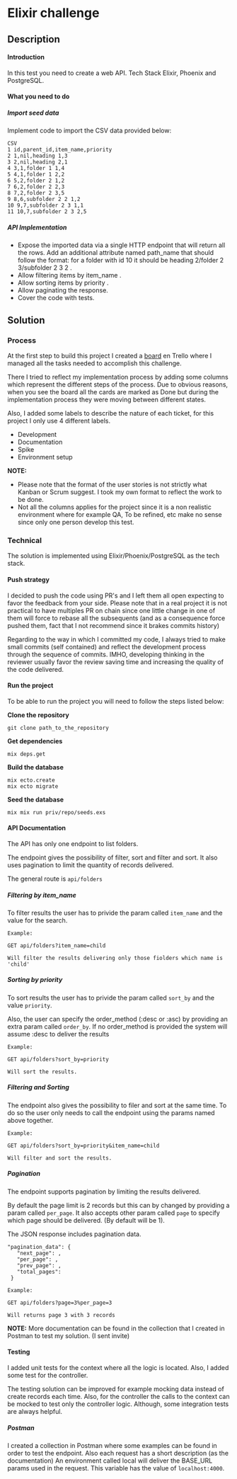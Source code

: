 # Elixir challenge

## Description

#### Introduction
In this test you need to create a web API. Tech Stack Elixir, Phoenix and PostgreSQL.

#### What you need to do

##### Import seed data

Implement code to import the CSV data provided below:


```
CSV
1 id,parent_id,item_name,priority
2 1,nil,heading 1,3
3 2,nil,heading 2,1
4 3,1,folder 1 1,4
5 4,1,folder 1 2,2
6 5,2,folder 2 1,2
7 6,2,folder 2 2,3
8 7,2,folder 2 3,5
9 8,6,subfolder 2 2 1,2
10 9,7,subfolder 2 3 1,1
11 10,7,subfolder 2 3 2,5
```

##### API Implementation

 - Expose the imported data via a single HTTP endpoint that will return all the rows. Add
an additional attribute named path_name that should follow the format: for a folder
with id 10 it should be heading 2/folder 2 3/subfolder 2 3 2 .
- Allow filtering items by item_name .
- Allow sorting items by priority .
- Allow paginating the response.
- Cover the code with tests.

## Solution

### Process

At the first step to build this project I created a [board](https://trello.com/b/XuRBKDXV/prodeal-elixir) en Trello where 
I managed all the tasks needed to accomplish this challenge.

There I tried to reflect my implementation process by adding some columns which represent the different steps of the process.
Due to obvious reasons, when you see the board all the cards are marked as Done but during the implementation process they were moving between different states.

Also, I added some labels to describe the nature of each ticket, for this project I only use 4 different labels.

- Development
- Documentation
- Spike
- Environment setup

**NOTE:** 
- Please note that the format of the user stories is not strictly what Kanban or Scrum suggest. I took my own format to reflect the work to be done.
- Not all the columns applies for the project since it is a non realistic environment where for example QA, To be refined, etc make no sense since only one person develop this test.

### Technical

The solution is implemented using Elixir/Phoenix/PostgreSQL as the tech stack.

#### Push strategy

I decided to push the code using PR's and I left them all open expecting to favor the feedback from your side. Please note that in a real project it is not practical to
have multiples PR on chain since one little change in one of them will force to rebase all the subsequents (and as a consequence force pushed them, fact that I not recommend since it brakes commits history)

Regarding to the way in which I committed my code, I always tried to make small commits (self contained) and reflect the development process through the sequence of commits.
IMHO, developing thinking in the reviewer usually favor the review saving time and increasing the quality of the code delivered.

#### Run the project

To be able to run the project you will need to follow the steps listed below:

**Clone the repository**
```
git clone path_to_the_repository
```

**Get dependencies**
```
mix deps.get
```

**Build the database**
```
mix ecto.create
mix ecto migrate
```
**Seed the database**
```
mix mix run priv/repo/seeds.exs
```

#### API Documentation

The API has only one endpoint to list folders.

The endpoint gives the possibility of filter, sort and filter and sort. It also uses pagination to limit the quantity of records delivered.

The general route is  ```api/folders```

##### Filtering by item_name

To filter results the user has to privide the param called ```item_name``` and the value for the search.

```
Example:

GET api/folders?item_name=child

Will filter the results delivering only those fiolders which name is 'child'
```

##### Sorting by priority

To sort results the user has to privide the param called ```sort_by``` and the value ```priority```.

Also, the user can specify the order_method (:desc or :asc) by providing an extra param called ```order_by```.
If no order_method is provided the system will assume :desc to deliver the results

```
Example:

GET api/folders?sort_by=priority

Will sort the results.
```

##### Filtering and Sorting

The endpoint also gives the possibility to filer and sort at the same time. To do so the user only needs to call the endpoint 
using the params named above together.

```
Example:

GET api/folders?sort_by=priority&item_name=child

Will filter and sort the results.
```

##### Pagination

The endpoint supports pagination by limiting the results delivered.

By default the page limit is 2 records but this can by changed by providing a param called ```per_page```.
It also accepts other param called ```page``` to specify which page should be delivered. (By default will be 1).

The JSON response includes pagination data.

```
"pagination_data": {
   "next_page": ,
   "per_page": ,
   "prev_page": ,
   "total_pages":
 }
```

```
Example:

GET api/folders?page=3%per_page=3

Will returns page 3 with 3 records
```

**NOTE:** More documentation can be found in the collection that I created in Postman to test my solution. (I sent invite)

#### Testing

I added unit tests for the context where all the logic is located. Also, I added some test for the controller.

The testing solution can be improved for example mocking data instead of create records each time. Also, for the controller the calls to the context can be mocked to test only the controller logic.
Although, some integration tests are always helpful.

##### Postman

I created a collection in Postman where some examples can be found in order to test the endpoint. Also each request has a short description (as the documentation)
An environment called local will deliver the BASE_URL params used in the request. This variable has the value of ```localhost:4000```.

